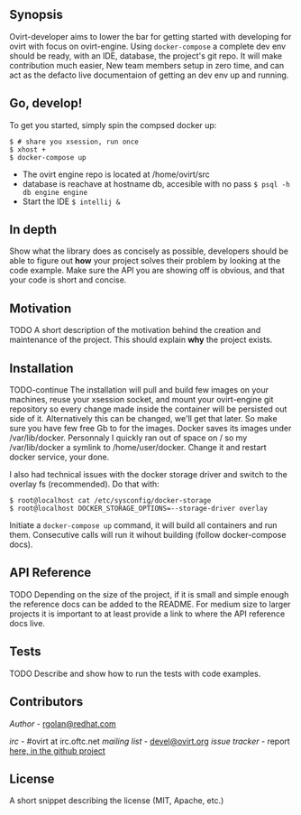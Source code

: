 ## Synopsis
Ovirt-developer aims to lower the bar for getting started with developing for ovirt with focus on ovirt-engine. Using `docker-compose` a complete dev env should be ready, with an IDE, database, the project's git repo. It will make contribution much easier, New team members setup in zero time, and can act as the defacto live documentaion of getting an dev env up and running.

## Go, develop!
To get you started, simply spin the compsed docker up:
```
$ # share you xsession, run once
$ xhost +
$ docker-compose up
```

- The ovirt engine repo is located at /home/ovirt/src
- database is reachave at hostname db, accesible with no pass
  ```$ psql -h db engine engine ```
- Start the IDE
  ```$ intellij &```

## In depth

Show what the library does as concisely as possible, developers should be able to figure out **how** your project solves their problem by looking at the code example. Make sure the API you are showing off is obvious, and that your code is short and concise.

## Motivation
TODO
A short description of the motivation behind the creation and maintenance of the project. This should explain **why** the project exists.

## Installation
TODO-continue
The installation will pull and build few images on your machines, reuse your xsession socket, and mount your ovirt-engine git repository so every change made inside the container will be persisted out side of it. Alternatively this can be changed, we'll get that later.
So make sure you have few free Gb to for the images. Docker saves its images under /var/lib/docker. Personnaly I quickly ran out of space on / so my /var/lib/docker a symlink to /home/user/docker. Change it and restart docker service, your done.

I also had technical issues with the docker storage driver and switch to the overlay fs (recommended). Do that with:
  ```
  $ root@localhost cat /etc/sysconfig/docker-storage
  $ root@localhost DOCKER_STORAGE_OPTIONS=--storage-driver overlay
  ```

Initiate a `docker-compose up` command, it will build all containers and run them. Consecutive calls will run it wihout building (follow docker-compose docs). 


## API Reference
TODO
Depending on the size of the project, if it is small and simple enough the reference docs can be added to the README. For medium size to larger projects it is important to at least provide a link to where the API reference docs live.

## Tests
TODO
Describe and show how to run the tests with code examples.

## Contributors

*Author* - rgolan@redhat.com

*irc* - #ovirt at irc.oftc.net
*mailing list* - devel@ovirt.org
*issue tracker* - report [here, in the github project](https://github.com/rgolangh/ovirt-developer/issues)

## License

A short snippet describing the license (MIT, Apache, etc.)

